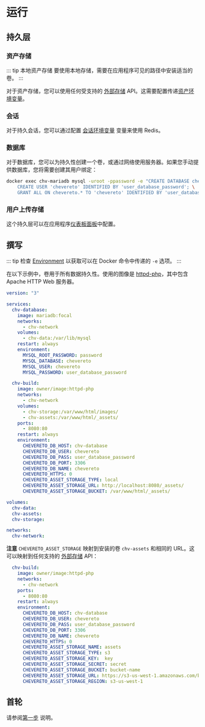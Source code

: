 # 运行

## 持久层

### 资产存储

::: tip 本地资产存储
要使用本地存储，需要在应用程序可见的路径中安装适当的卷。
:::

对于资产存储，您可以使用任何受支持的 [外部存储](../../features/integrations/external-storage.md) API。这需要配置传递[资产环境变量](../system/environment.md#资产变量)。

### 会话

对于持久会话，您可以通过配置 [会话环境变量](../system/environment.md#会话变量) 变量来使用 Redis。

### 数据库

对于数据库，您可以为持久性创建一个卷，或通过网络使用服务器。如果您手动提供数据库，您将需要创建其用户绑定：

```sh
docker exec chv-mariadb mysql -uroot -ppassword -e "CREATE DATABASE chevereto; \
    CREATE USER 'chevereto' IDENTIFIED BY 'user_database_password'; \
    GRANT ALL ON chevereto.* TO 'chevereto' IDENTIFIED BY 'user_database_password';"
```

### 用户上传存储
  
这个持久层可以在应用程序[仪表板面板](../../settings/external-storage.md)中配置。

## 撰写

::: tip
检查 [Environment](../system/environment.md) 以获取可以在 Docker 命令中传递的 `-e` 选项。
:::

在以下示例中，卷用于所有数据持久性。使用的图像是 [httpd-php](https://github.com/chevereto/container-builder/blob/3.20/httpd-php.Dockerfile)，其中包含 Apache HTTP Web 服务器。

```yaml
version: "3"

services:
  chv-database:
    image: mariadb:focal
    networks:
      - chv-network
    volumes:
      - chv-data:/var/lib/mysql
    restart: always
    environment:
      MYSQL_ROOT_PASSWORD: password
      MYSQL_DATABASE: chevereto
      MYSQL_USER: chevereto
      MYSQL_PASSWORD: user_database_password

  chv-build:
    image: owner/image:httpd-php
    networks:
      - chv-network
    volumes:
      - chv-storage:/var/www/html/images/
      - chv-assets:/var/www/html/_assets/
    ports:
      - 8080:80
    restart: always
    environment:
      CHEVERETO_DB_HOST: chv-database
      CHEVERETO_DB_USER: chevereto
      CHEVERETO_DB_PASS: user_database_password
      CHEVERETO_DB_PORT: 3306
      CHEVERETO_DB_NAME: chevereto
      CHEVERETO_HTTPS: 0
      CHEVERETO_ASSET_STORAGE_TYPE: local
      CHEVERETO_ASSET_STORAGE_URL: http://localhost:8080/_assets/
      CHEVERETO_ASSET_STORAGE_BUCKET: /var/www/html/_assets/

volumes:
  chv-data:
  chv-assets:
  chv-storage:

networks:
  chv-network:
```

**注意** `CHEVERETO_ASSET_STORAGE` 映射到安装的卷 `chv-assets` 和相同的 URL。这可以映射到任何支持的 [外部存储](../../features/integrations/external-storage.md) API：

```yaml
  chv-build:
    image: owner/image:httpd-php
    networks:
      - chv-network
    ports:
      - 8080:80
    restart: always
    environment:
      CHEVERETO_DB_HOST: chv-database
      CHEVERETO_DB_USER: chevereto
      CHEVERETO_DB_PASS: user_database_password
      CHEVERETO_DB_PORT: 3306
      CHEVERETO_DB_NAME: chevereto
      CHEVERETO_HTTPS: 0
      CHEVERETO_ASSET_STORAGE_NAME: assets
      CHEVERETO_ASSET_STORAGE_TYPE: s3
      CHEVERETO_ASSET_STORAGE_KEY:  key
      CHEVERETO_ASSET_STORAGE_SECRET: secret
      CHEVERETO_ASSET_STORAGE_BUCKET: bucket-name
      CHEVERETO_ASSET_STORAGE_URL: https://s3-us-west-1.amazonaws.com/bucket-name/
      CHEVERETO_ASSET_STORAGE_REGION: s3-us-west-1
```

## 首轮

请参阅[第一步](../../manual/first-steps/initial-setup) 说明。
